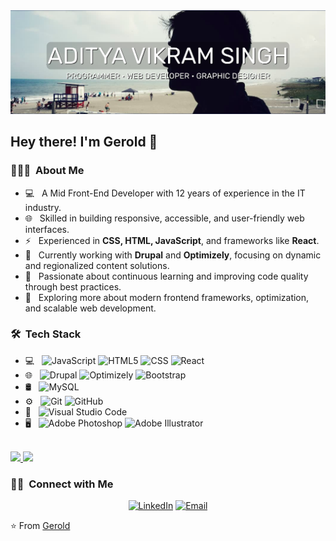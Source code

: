 <img src="https://raw.githubusercontent.com/AVS1508/AVS1508/master/assets/Aditya%20Vikram%20Singh%20Banner.png">

<h2> Hey there! I'm Gerold 👋</h2>

<h3> 👨🏻‍💻 &nbsp;About Me </h3>

- 💻 &nbsp; A Mid Front-End Developer with 12 years of experience in the IT industry.  
- 🌐 &nbsp; Skilled in building responsive, accessible, and user-friendly web interfaces.  
- ⚡ &nbsp; Experienced in **CSS, HTML, JavaScript**, and frameworks like **React**.  
- 🔧 &nbsp; Currently working with **Drupal** and **Optimizely**, focusing on dynamic and regionalized content solutions.  
- 🎯 &nbsp; Passionate about continuous learning and improving code quality through best practices.  
- 🌱 &nbsp; Exploring more about modern frontend frameworks, optimization, and scalable web development.  

<h3> 🛠 &nbsp;Tech Stack</h3>

- 💻 &nbsp;
  ![JavaScript](https://img.shields.io/badge/-JavaScript-333333?style=flat&logo=javascript)
  ![HTML5](https://img.shields.io/badge/-HTML5-333333?style=flat&logo=HTML5)
  ![CSS](https://img.shields.io/badge/-CSS-333333?style=flat&logo=CSS3&logoColor=1572B6)
  ![React](https://img.shields.io/badge/-React-333333?style=flat&logo=react)
- 🌐 &nbsp;
  ![Drupal](https://img.shields.io/badge/-Drupal-333333?style=flat&logo=drupal)
  ![Optimizely](https://img.shields.io/badge/-Optimizely-333333?style=flat&logo=optimizely)
  ![Bootstrap](https://img.shields.io/badge/-Bootstrap-333333?style=flat&logo=bootstrap&logoColor=563D7C)
- 🛢 &nbsp;
  ![MySQL](https://img.shields.io/badge/-MySQL-333333?style=flat&logo=mysql)
- ⚙️ &nbsp;
  ![Git](https://img.shields.io/badge/-Git-333333?style=flat&logo=git)
  ![GitHub](https://img.shields.io/badge/-GitHub-333333?style=flat&logo=github)
- 🔧 &nbsp;
  ![Visual Studio Code](https://img.shields.io/badge/-VS%20Code-333333?style=flat&logo=visual-studio-code&logoColor=007ACC)
- 🖥 &nbsp;
  ![Adobe Photoshop](https://img.shields.io/badge/-Photoshop-333333?style=flat&logo=adobe-photoshop)
  ![Adobe Illustrator](https://img.shields.io/badge/-Illustrator-333333?style=flat&logo=adobe-illustrator)

<br/>

<a href="https://github.com/geroldladrera">
  <img height="180em" src="https://github-readme-stats.vercel.app/api?username=geroldladrera&theme=buefy&show_icons=true" />
  <img height="180em" src="https://github-readme-stats.vercel.app/api/top-langs/?username=geroldladrera&theme=buefy&layout=compact" />
</a>

<br/>

<h3> 🤝🏻 &nbsp;Connect with Me </h3>

<p align="center">
<a href="https://www.linkedin.com/in/gerold-ladrera/"><img alt="LinkedIn" src="https://img.shields.io/badge/LinkedIn-Gerold%20Ladrera-blue?style=flat-square&logo=linkedin"></a>
<a href="mailto:geroldladrera@gmail.com"><img alt="Email" src="https://img.shields.io/badge/Email-geroldladrera@gmail.com-blue?style=flat-square&logo=gmail"></a>
</p>

⭐️ From [Gerold](https://github.com/geroldladrera)
